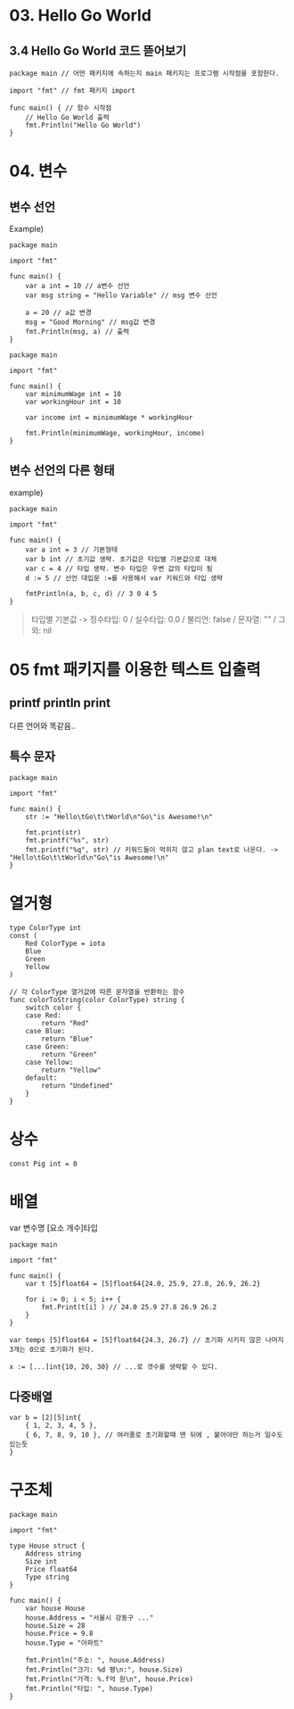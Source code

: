 # 03. Hello Go World
## 3.4 Hello Go World 코드 뜯어보기
```GoLang
package main // 어떤 패키지에 속하는지 main 패키지는 프로그램 시작점을 포함한다.

import "fmt" // fmt 패키지 import

func main() { // 함수 시작점
	// Hello Go World 출력
	fmt.Println("Hello Go World")
}
```

# 04. 변수

## 변수 선언

Example)
```GoLang
package main

import "fmt"

func main() {
	var a int = 10 // a변수 선언
	var msg string = "Hello Variable" // msg 변수 선언

	a = 20 // a값 변경
	msg = "Good Morning" // msg값 변경
	fmt.Println(msg, a) // 출력
}
```

```GoLang
package main

import "fmt"

func main() {
	var minimumWage int = 10
	var workingHour int = 10

	var income int = minimumWage * workingHour

	fmt.Println(minimumWage, workingHour, income)
}

```

## 변수 선언의 다른 형태

example)
```GoLang
package main

import "fmt"

func main() {
	var a int = 3 // 기본형태
	var b int // 초기값 생략. 초기값은 타입별 기본값으로 대체
	var c = 4 // 타입 생략. 변수 타입은 우변 값의 타입이 됨
	d := 5 // 선언 대입문 :=를 사용해서 var 키워드와 타입 생략

	fmtPrintln(a, b, c, d) // 3 0 4 5
}
```
> 타입별 기본값 -> 정수타입: 0 / 실수타입: 0.0 / 불리언: false / 문자열: "" / 그 외: nil


# 05 fmt 패키지를 이용한 텍스트 입출력

## printf println print
다른 언어와 똑같음..

## 특수 문자
```GoLang
package main

import "fmt"

func main() {
	str := "Hello\tGo\t\tWorld\n"Go\"is Awesome!\n"

	fmt.print(str)
	fmt.printf("%s", str)
	fmt.printf("%q", str) // 키워드들이 먹히지 않고 plan text로 나온다. -> "Hello\tGo\t\tWorld\n"Go\"is Awesome!\n"
}

```

# 열거형
```GoLang
type ColorType int
const (
	Red ColorType = iota
	Blue
	Green
	Yellow
)

// 각 ColorType 열거값에 따른 문자열을 반환하는 함수
func colorToString(color ColorType) string {
	switch color {
	case Red:
		return "Red"
	case Blue:
		return "Blue"
	case Green:
		return "Green"
	case Yellow:
		return "Yellow"
	default:
		return "Undefined"
	}
}
```

# 상수
```GoLang
const Pig int = 0

```

# 배열
var 변수명 [요소 개수]타입
```GoLang
package main

import "fmt"

func main() {
	var t [5]float64 = [5]float64{24.0, 25.9, 27.8, 26.9, 26.2} 

	for i := 0; i < 5; i++ {
		fmt.Print(t[i] ) // 24.0 25.9 27.8 26.9 26.2
	}
}

var temps [5]float64 = [5]float64{24.3, 26.7} // 초기화 시키지 않은 나머지 3개는 0으로 초기화가 된다.

x := [...]int{10, 20, 30} // ...로 갯수를 생략할 수 있다.
```

## 다중배열
```GoLang
var b = [2][5]int{
	{ 1, 2, 3, 4, 5 },
	{ 6, 7, 8, 9, 10 }, // 여러줄로 초기화할때 맨 뒤에 , 붙어야만 하는거 일수도 있는듯
}
```


# 구조체
```GoLang
package main

import "fmt"

type House struct {
	Address string
	Size int
	Price float64
	Type string
}

func main() {
	var house House
	house.Address = "서울시 강동구 ..."
	house.Size = 28
	house.Price = 9.8
	house.Type = "아파트"

	fmt.Println("주소: ", house.Address) 
	fmt.Println("크기: %d 평\n:", house.Size) 
	fmt.Println("가격: %.f억 원\n", house.Price) 
	fmt.Println("타입: ", house.Type) 
}
```










